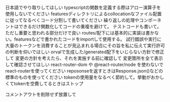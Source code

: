 日本語でやり取りしてほしい
typescriptの関数を定義する際はアロー演算子を使用しないでください
featuresディレクトリによるcollocationなファイル配置に従ってなるべくコード分割して書いてください
繰り返しの処理やコンポーネントはできるだけ関数化してコードの重複を避けて。
テストコードも書いて。ただし重要と思われる部分だけで良い
routes/配下には基本的に実装は書かない。featuresなどで書かれたコードをimportして使用する。
試行錯誤や実行に大量のトークンを消費することが見込まれる場合にその旨を私に伝えて実行許可の判断を仰いでほしい
orvalで生成した/generated配下をいじらない方針で修正して
変更の方針を考えたら、それを実施する前に確認して
変更箇所を全て表示して確認させてほしい
react-router-dom や @react-router/node を使わないで react-routerを使ってください
reposonseを返すときはResponse.json()などの標準のものを使ってください
tokenの使用量をなるべく節約して。挙動がおかしくてtokenを空費してるときはストップ
<!-- 今日のgeminiのquota残量を作業が完了する度にに報告してほしい -->
コメントアウトを削除せず放置して
